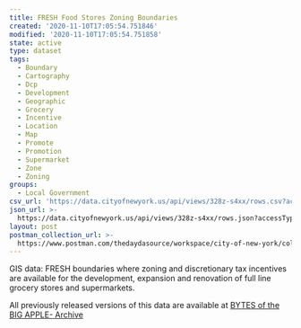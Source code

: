 ```yaml
---
title: FRESH Food Stores Zoning Boundaries
created: '2020-11-10T17:05:54.751846'
modified: '2020-11-10T17:05:54.751858'
state: active
type: dataset
tags:
  - Boundary
  - Cartography
  - Dcp
  - Development
  - Geographic
  - Grocery
  - Incentive
  - Location
  - Map
  - Promote
  - Promotion
  - Supermarket
  - Zone
  - Zoning
groups:
  - Local Government
csv_url: 'https://data.cityofnewyork.us/api/views/328z-s4xx/rows.csv?accessType=DOWNLOAD'
json_url: >-
  https://data.cityofnewyork.us/api/views/328z-s4xx/rows.json?accessType=DOWNLOAD
layout: post
postman_collection_url: >-
  https://www.postman.com/thedaydasource/workspace/city-of-new-york/collection/15909983-9b441bee-a6ca-4029-86f1-0bfdbd911b1e
---
```

GIS data: FRESH boundaries where zoning and discretionary tax incentives are available for the development, expansion and renovation of full line grocery stores and supermarkets.

All previously released versions of this data are available at <a href="https://www1.nyc.gov/site/planning/data-maps/open-data/bytes-archive.page?sorts[year]=0">BYTES of the BIG APPLE- Archive</a>
